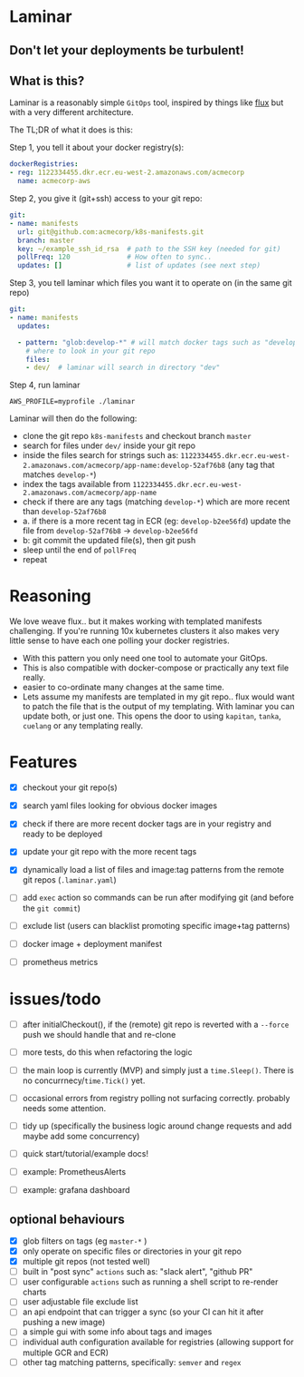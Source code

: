 # Laminar

## Don't let your deployments be turbulent!


## What is this?

Laminar is a reasonably simple `GitOps` tool, inspired by things like [flux](https://github.com/fluxcd/flux) but with a very different architecture.

The TL;DR of what it does is this:

Step 1, you tell it about your docker registry(s):
```yaml
dockerRegistries:
- reg: 1122334455.dkr.ecr.eu-west-2.amazonaws.com/acmecorp
  name: acmecorp-aws
```

Step 2, you give it (git+ssh) access to your git repo:
```yaml
git:
- name: manifests
  url: git@github.com:acmecorp/k8s-manifests.git
  branch: master
  key: ~/example_ssh_id_rsa  # path to the SSH key (needed for git)
  pollFreq: 120              # How often to sync..
  updates: []                # list of updates (see next step)
```

Step 3, you tell laminar which files you want it to operate on (in the same git repo)
```yaml
git:
- name: manifests
  updates:

  - pattern: "glob:develop-*" # will match docker tags such as "develop-1.2" or "develop-short_sha"
    # where to look in your git repo
    files:
    - dev/  # laminar will search in directory "dev"
```

Step 4, run laminar
```shell
AWS_PROFILE=myprofile ./laminar
```

Laminar will then do the following:
- clone the git repo `k8s-manifests` and checkout branch `master`
- search for files under `dev/` inside your git repo
- inside the files search for strings such as: `1122334455.dkr.ecr.eu-west-2.amazonaws.com/acmecorp/app-name:develop-52af76b8` (any tag that matches `develop-*`)
- index the tags available from `1122334455.dkr.ecr.eu-west-2.amazonaws.com/acmecorp/app-name`
- check if there are any tags (matching `develop-*`) which are more recent than `develop-52af76b8`
- a. if there is a more recent tag in ECR (eg: `develop-b2ee56fd`) update the file from  `develop-52af76b8` -> `develop-b2ee56fd`
- b: git commit the updated file(s), then git push
- sleep until the end of `pollFreq`
- repeat


# Reasoning
We love weave flux.. but it makes working with templated manifests challenging. If you're running 10x kubernetes clusters it also makes very little sense to have each one polling your docker registries.

- With this pattern you only need one tool to automate your GitOps.
- This is also compatible with docker-compose or practically any text file really.
- easier to co-ordinate many changes at the same time.
- Lets assume my manifests are templated in my git repo.. flux would want to patch the file that is the output of my templating. With laminar you can update both, or just one. This opens the door to using `kapitan`, `tanka`, `cuelang` or any templating really.

# Features

- [x] checkout your git repo(s)
- [x] search yaml files looking for obvious docker images
- [x] check if there are more recent docker tags are in your registry and ready to be deployed
- [x] update your git repo with the more recent tags
- [x] dynamically load a list of files and image:tag patterns from the remote git repos (`.laminar.yaml`)
- [ ] add `exec` action so commands can be run after modifying git (and before the `git commit`)
- [ ] exclude list (users can blacklist promoting specific image+tag patterns)
- [ ] docker image + deployment manifest
- [ ] prometheus metrics


# issues/todo
- [ ] after initialCheckout(), if the (remote) git repo is reverted with a `--force` push we should handle that and re-clone
- [ ] more tests, do this when refactoring the logic
- [ ] the main loop is currently (MVP) and simply just a `time.Sleep()`. There is no concurrnecy/`time.Tick()` yet.
- [ ] occasional errors from registry polling not surfacing correctly. probably needs some attention.
- [ ] tidy up (specifically the business logic around change requests and add maybe add some concurrency)
- [ ] quick start/tutorial/example docs!
- [ ] example: PrometheusAlerts
- [ ] example: grafana dashboard


## optional behaviours
- [x] glob filters on tags (eg `master-*` )
- [x] only operate on specific files or directories in your git repo
- [x] multiple git repos (not tested well)
- [ ] built in "post sync" `actions` such as: "slack alert", "github PR"
- [ ] user configurable `actions` such as running a shell script to re-render charts
- [ ] user adjustable file exclude list
- [ ] an api endpoint that can trigger a sync (so your CI can hit it after pushing a new image)
- [ ] a simple gui with some info about tags and images
- [ ] individual auth configuration available for registries (allowing support for multiple GCR and ECR)
- [ ] other tag matching patterns, specifically: `semver` and `regex`
